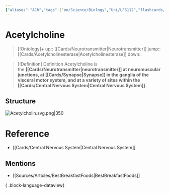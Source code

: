```yaml
---
{"aliases":"ACh","tags":["on/Science/Biology","Uni/LFS112","flashcards/LFS112"],"date created":"2022-11-28 Mon","edited":"2023-04-06 Thu","dg-publish":true,"permalink":"/cards/acetylcholine/","dgPassFrontmatter":true}
---
```


# Acetylcholine

> [!Ontology]+
> up:: [[Cards/Neurotransmitter\|Neurotransmitter]]
> jump:: [[Cards/Acetylcholinesterase\|Acetylcholinesterase]]
> down:: 

> [!Definition] Definition
> Acetylcholine is the **[[Cards/Neurotransmitter\|neurotransmitter]] at neuromuscular junctions, at [[Cards/Synapse\|Synapse]] in the ganglia of the visceral motor system, and at a variety of sites within the [[Cards/Central Nervous System\|Central Nervous System]]**.

## Structure

![Acetylcholin.svg.png|350](/img/user/Extras/Images/Acetylcholin.svg.png)

# Reference

- [[Cards/Central Nervous System\|Central Nervous System]]

## Mentions

- [[Sources/Articles/BestBreakfastFoods\|BestBreakfastFoods]]

{ .block-language-dataview}